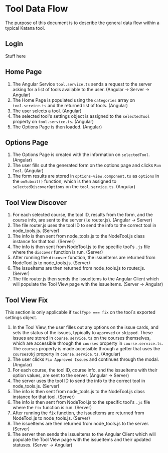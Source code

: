 # Tool Data Flow
The purpose of this document is to describe the general data flow within a typical Katana tool.

## Login
Stuff here

## Home Page
1. The Angular Service `tool.service.ts` sends a request to the server asking for a list of tools available to the user. (Angular -> Server -> Angular)
2. The Home Page is populated using the `categories` array on `tool.service.ts` and the returned list of tools. (Angular)
3. The user selects a tool. (Angular)
4. The selected tool's settings object is assigned to the `selectedTool` property on `tool.service.ts`. (Angular)
5. The Options Page is then loaded. (Angular)

## Options Page
1. The Options Page is created with the information on `selectedTool`. (Angular)
2. The user fills out the generated form on the options page and clicks `Run Tool`. (Angular)
3. The form results are stored in `options-view.component.ts` as `options` in the `onSubmit()` function, which is then assigned to `selectedDiscoverOptions` on the `tool.service.ts`. (Angular)

## Tool View Discover
1. For each selected course, the tool ID, results from the form, and the course info, are sent to the server (i.e router.js). (Angular -> Server)
2. The file router.js uses the tool ID to send the info to the correct tool in node_tools.js. (Server)
3. The info is then sent from node_tools.js to the NodeTool.js class instance for that tool. (Server)
4. The info is then sent from NodeTool.js to the specific tool's `.js` file where the `discover` function is run. (Server)
5. After running the `discover` function, the issueItems are returned from NodeTool.js to node_tools.js. (Server)
6. The issueItems are then returned from node_tools.js to router.js. (Server)
7. The file router.js then sends the issueItems to the Angular Client which will populate the Tool View page with the issueItems. (Server -> Angular)

## Tool View Fix 
This section is only applicable if `toolType === fix` on the tool`s exported settings object.
1. In the Tool View, the user filles out any options on the issue cards, and sets the status of the issues, typically to `approved` or `skipped`. These issues are stored in `course.service.ts` on the courses themselves, which are accessible through the `courses` property in `course.service.ts`. The `courses` property is made accessible through a getter that uses the `coursesObj` property in `course.service.ts`. (Angular)
2. The user clicks `Fix Approved Issues` and continues through the modal. (Angular)
3. For each course, the tool ID, course info, and the issueItems with their option values, are sent to the server. (Angular -> Server)
4. The server uses the tool ID to send the info to the correct tool in node_tools.js. (Server)
5. The info is then sent from node_tools.js to the NodeTool.js class instance for that tool. (Server)
6. The info is then sent from NodeTool.js to the specific tool's `.js` file where the `fix` function is run. (Server)
7. After running the `fix` function, the issueItems are returned from NodeTool.js to node_tools.js. (Server)
8. The issueItems are then returned from node_tools.js to the server. (Server)
9. The server then sends the issueItems to the Angular Client which will populate the Tool View page with the issueItems and their updated statuses. (Server -> Angular)